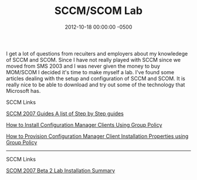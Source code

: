 ﻿---
title:  SCCM/SCOM Lab
date:   2012-10-18 00:00:00 -0500
categories: IT
---

I get a lot of questions from recuiters and employers about my knowledege of SCCM and SCOM. Since I have not really played with SCCM since we moved from SMS 2003 and I was never given the money to buy MOM/SCOM I decided it's time to make myself a lab.
I've found some articles dealing with the setup and configuration of SCCM and SCOM. It is really nice to be able to download and try out some of the technology that Microsoft has.

SCCM Links

<a href="http://www.windows-noob.com/forums/index.php?/topic/1064-sccm-2007-guides/">SCCM 2007 Guides A list of Step by Step guides</a>

<a href="http://technet.microsoft.com/en-us/library/bb633010.aspx?ppud=4">How to Install Configuration Manager Clients Using Group Policy</a>

<a href="http://technet.microsoft.com/en-us/library/bb632469.aspx">How to Provision Configuration Manager Client Installation Properties using Group Policy</a>

<hr/>
SCCM Links

<a href="http://msmvps.com/blogs/daniel/archive/2006/06/06/99449.aspx">SCOM 2007 Beta 2 Lab Installation Summary
</a>
